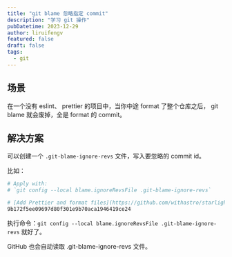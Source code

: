 ```yaml
---
title: "git blame 忽略指定 commit"
description: "学习 git 操作"
pubDatetime: 2023-12-29
author: liruifengv
featured: false
draft: false
tags:
  - git
---
```


## 场景

在一个没有 eslint、 prettier 的项目中，当你中途 format 了整个仓库之后， git blame 就会废掉，全是 format 的 commit。

## 解决方案

可以创建一个 `.git-blame-ignore-revs` 文件，写入要忽略的 commit id。

比如：

```bash title=".git-blame-ignore-revs"
# Apply with:
# `git config --local blame.ignoreRevsFile .git-blame-ignore-revs`

# [Add Prettier and format files](https://github.com/withastro/starlight/pull/393)
9b172f5ee09697d80f301e9b70aca1946419ce24
```

执行命令：`git config --local blame.ignoreRevsFile .git-blame-ignore-revs` 就好了。

GitHub 也会自动读取 .git-blame-ignore-revs 文件。
